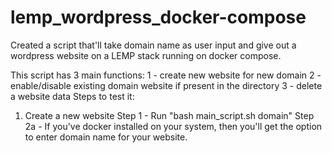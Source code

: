 # lemp_wordpress_docker-compose
Created a script that'll take domain name as user input and give out a wordpress website on a LEMP stack running on docker compose.

This script has 3 main functions:
  1 - create new website for new domain
  2 - enable/disable existing domain website if present in the directory
  3 - delete a website data
Steps to test it:
1. Create a new website
Step 1 - Run "bash main_script.sh domain"
Step 2a - If you've docker installed on your system, then you'll get the option to enter domain name for your website.
